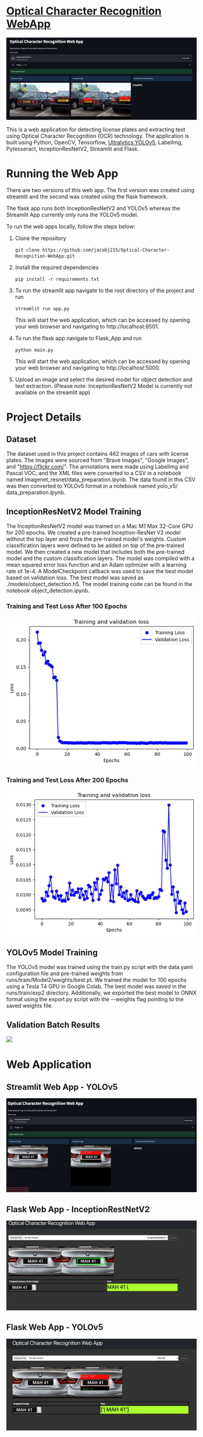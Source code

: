 
# [Optical Character Recognition WebApp](https://github.com/JacobJ215/Optical-Character-Recognition-WebApp)
![](screenshots/streamlit-ocr.png)



This is a web application for detecting license plates and extracting text using Optical Character Recognition (OCR) technology. The application is built using Python, OpenCV, Tensorflow, [Ultralytics YOLOv5](https://github.com/ultralytics/yolov5), LabelImg, Pytesseract, InceptionResNetV2, Streamlit and Flask.

# Running the Web App
There are two versions of this web app. The first version was created using streamlit and the second was created using the flask framework.

The flask app runs both InceptionResNetV2 and YOLOv5 whereas the Streamlit App currently only runs the YOLOv5 model.

To run the web apps locally, follow the steps below:

1. Clone the repository
    ```
    git clone https://github.com/jacobj215/Optical-Character-Recognition-WebApp.git
    ```
2. Install the required dependencies
    ```
    pip install -r requirements.txt
    ```
3. To run the streamlit app navigate to the root directory of the project and run 
    ```
    streamlit run app.py
    ```
    This will start the web application, which can be accessed by opening your web browser and navigating to http://localhost:8501.
4. To run the flask app navigate to Flask_App and run
    ```
    python main.py
    ```
    This will start the web application, which can be accessed by opening your web browser and navigating to http://localhost:5000.


5. Upload an image and select the desired model for object detection and text extraction. (Please note: InceptionResNetV2 Model is currently not available on the streamlit app)

# Project Details

## Dataset
The dataset used in this project contains 462 images of cars with license plates. The images were sourced from "Brave Images", "Google Images", and "https://flickr.com/". The annotations were made using LabelImg and Pascal VOC, and the XML files were converted to a CSV in a notebook named imagenet_resnet/data_preparation.ipynb. The data found in this CSV was then converted to YOLOv5 format in a notebook named yolo_v5/
data_preparation.ipynb.

## InceptionResNetV2 Model Training
The InceptionResNetV2 model was trained on a Mac M1 Max 32-Core GPU for 200 epochs. We created a pre-trained Inception-ResNet V2 model without the top layer and froze the pre-trained model's weights. Custom classification layers were defined to be added on top of the pre-trained model. We then created a new model that includes both the pre-trained model and the custom classification layers. The model was compiled with a mean squared error loss function and an Adam optimizer with a learning rate of 1e-4. A ModelCheckpoint callback was used to save the best model based on validation loss. The best model was saved as ./models/object_detection.h5. The model training code can be found in the notebook object_detection.ipynb. 

### Training and Test Loss After 100 Epochs
![](screenshots/loss_plot_100.png)

### Training and Test Loss After 200 Epochs
![](screenshots/loss_plot_200.png)

## YOLOv5 Model Training
The YOLOv5 model was trained using the train.py script with the data.yaml configuration file and pre-trained weights from runs/train/Model2/weights/best.pt. We trained the model for 100 epochs using a Tesla T4 GPU in Google Colab. The best model was saved in the runs/train/exp2 directory. Additionally, we exported the best model to ONNX format using the export.py script with the --weights flag pointing to the saved weights file.

## Validation Batch Results

![](yolo_v5/YOLO_Model/val_batch2_pred.jpg)


# Web Application

## Streamlit Web App - YOLOv5
![](screenshots/streamlit-app.png)

## Flask Web App - InceptionRestNetV2
![](screenshots/flask-app-inception.png)

## Flask Web App - YOLOv5
![](screenshots/flask-app-yolov5.png)


